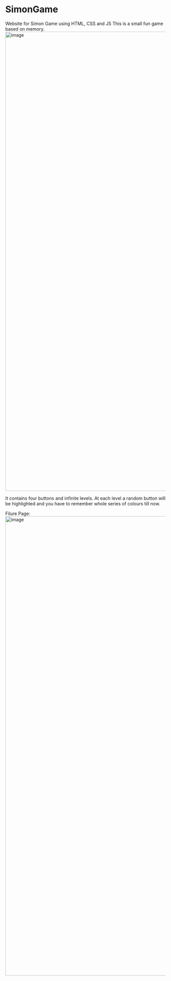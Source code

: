 # SimonGame
 Website for Simon Game using HTML, CSS and JS
This is a small fun game based on memory. 
<img width="1440" alt="image" src="https://user-images.githubusercontent.com/77532452/209627730-dcd67a9e-0b48-4cea-8941-40b767af9070.png">

It contains four buttons and infinite levels. At each level a random button will be highlighted and you have to remember whole series of colours till now.

Filure Page:
<img width="1440" alt="image" src="https://user-images.githubusercontent.com/77532452/209627894-11009875-db75-4705-b380-57d72a35cdd0.png">
